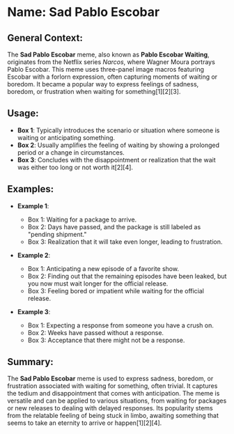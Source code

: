 # Name: Sad Pablo Escobar
## General Context:
The **Sad Pablo Escobar** meme, also known as **Pablo Escobar Waiting**, originates from the Netflix series *Narcos*, where Wagner Moura portrays Pablo Escobar. This meme uses three-panel image macros featuring Escobar with a forlorn expression, often capturing moments of waiting or boredom. It became a popular way to express feelings of sadness, boredom, or frustration when waiting for something[1][2][3].

## Usage:
* **Box 1**: Typically introduces the scenario or situation where someone is waiting or anticipating something.
* **Box 2**: Usually amplifies the feeling of waiting by showing a prolonged period or a change in circumstances.
* **Box 3**: Concludes with the disappointment or realization that the wait was either too long or not worth it[2][4].

## Examples:
* **Example 1**: 
  - Box 1: Waiting for a package to arrive.
  - Box 2: Days have passed, and the package is still labeled as "pending shipment."
  - Box 3: Realization that it will take even longer, leading to frustration.
  
* **Example 2**: 
  - Box 1: Anticipating a new episode of a favorite show.
  - Box 2: Finding out that the remaining episodes have been leaked, but you now must wait longer for the official release.
  - Box 3: Feeling bored or impatient while waiting for the official release.

* **Example 3**: 
  - Box 1: Expecting a response from someone you have a crush on.
  - Box 2: Weeks have passed without a response.
  - Box 3: Acceptance that there might not be a response.

## Summary:
The **Sad Pablo Escobar** meme is used to express sadness, boredom, or frustration associated with waiting for something, often trivial. It captures the tedium and disappointment that comes with anticipation. The meme is versatile and can be applied to various situations, from waiting for packages or new releases to dealing with delayed responses. Its popularity stems from the relatable feeling of being stuck in limbo, awaiting something that seems to take an eternity to arrive or happen[1][2][4].